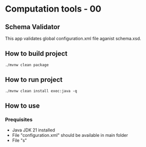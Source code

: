 # Computation tools - 00
## Schema Validator
This app validates global configuration.xml file aganist schema.xsd.
## How to build project
```./mvnw clean package```
## How to run project
```./mvnw clean install exec:java -q```
## How to use
### Prequisites
* Java JDK 21 installed
* File "configuration.xml" should be available in main folder
* File "s"
